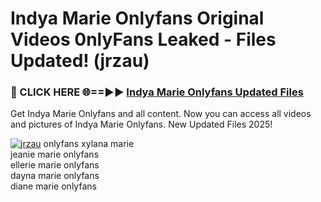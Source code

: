# Indya Marie Onlyfans Original Videos 0nlyFans Leaked - Files Updated! (jrzau)

<h3>🔴 CLICK HERE 🌐==►► <a href="https://tinyurl.com/ms9xzufz" rel="nofollow">Indya Marie Onlyfans Updated Files</a></h3>

Get Indya Marie Onlyfans and all content. Now you can access all videos and pictures of Indya Marie Onlyfans. New Updated Files 2025!

[![jrzau](https://i.imgur.com/ppqm5kG.gif)](https://tinyurl.com/ms9xzufz)
onlyfans xylana marie<br>
jeanie marie onlyfans<br>
ellerie marie onlyfans<br>
dayna marie onlyfans<br>
diane marie onlyfans